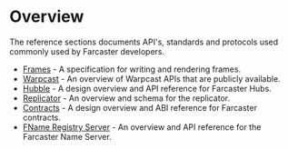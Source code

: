 # Overview

The reference sections documents API's, standards and protocols used commonly used by Farcaster developers.

- [Frames](/reference/frames/spec) - A specification for writing and rendering frames.
- [Warpcast](/reference/warpcast/api) - An overview of Warpcast APIs that are publicly available.
- [Hubble](/reference/hubble/architecture) - A design overview and API reference for Farcaster Hubs.
- [Replicator](/reference/replicator/schema) - An overview and schema for the replicator.
- [Contracts](/reference/contracts/index) - A design overview and ABI reference for Farcaster contracts.
- [FName Registry Server](/reference/fname/api) - An overview and API reference for the Farcaster Name Server.
